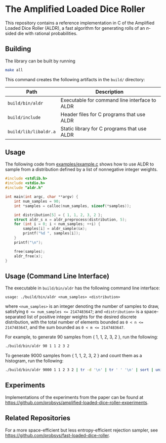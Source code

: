 # The Amplified Loaded Dice Roller

This repository contains a reference implementation in C of the Amplified
Loaded Dice Roller (ALDR), a fast algorithm for generating rolls of an
$n$-sided die with rational probabilities.

## Building

The library can be built by running

```sh
make all
```

This command creates the following artifacts in the `build/` directory:

| Path                  | Description                                     |
| --------              | -------                                         |
| `build/bin/aldr`      | Executable for command line interface to ALDR   |
| `build/include`       | Header files for C programs that use ALDR       |
| `build/lib/libaldr.a` | Static library for C programs that use ALDR     |


## Usage

The following code from [examples/example.c](examples/example.c)
shows how to use ALDR to sample from a distribution
defined by a list of nonnegative integer weights.

```c
#include <stdlib.h>
#include <stdio.h>
#include "aldr.h"

int main(int argc, char **argv) {
    int num_samples = 90;
    int *samples = calloc(num_samples, sizeof(*samples));

    int distribution[5] = { 1, 1, 2, 3, 2 };
    struct aldr_s x = aldr_preprocess(distribution, 5);
    for (int i = 0; i < num_samples; ++i) {
        samples[i] = aldr_sample(&x);
        printf("%d ", samples[i]);
    }
    printf("\n");

    free(samples);
    aldr_free(x);
}
```

## Usage (Command Line Interface)

The executable in `build/bin/aldr` has the following command line interface:

```
usage: ./build/bin/aldr <num_samples> <distribution>
```

where `<num_samples>` is an integer denoting the number of samples to draw,
satisfying `0 <= num_samples <= 2147483647`;
and `<distribution>` is a space-separated list of positive integer weights
for the desired discrete distribution,
with the total number of elements bounded as `0 < n <= 2147483647`,
and the sum bounded as `0 < m <= 2147483647`.

For example, to generate 90 samples from { 1, 1, 2, 3, 2 }, run the following:

```sh
./build/bin/aldr 90 1 1 2 3 2
```

To generate 9000 samples from { 1, 1, 2, 3, 2 }
and count them as a histogram, run the following:

```sh
./build/bin/aldr 9000 1 1 2 3 2 | tr -d '\n' | tr ' ' '\n' | sort | uniq -c
```

## Experiments

Implementations of the experiments from the paper can be found at
https://github.com/probsys/amplified-loaded-dice-roller-experiments.

## Related Repositories

For a more space-efficient but less entropy-efficient rejection sampler, see
https://github.com/probsys/fast-loaded-dice-roller.
